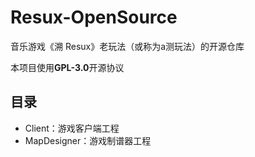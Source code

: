 # Resux-OpenSource
音乐游戏《溯 Resux》老玩法（或称为a测玩法）的开源仓库

本项目使用**GPL-3.0**开源协议



## 目录

- Client：游戏客户端工程
- MapDesigner：游戏制谱器工程

